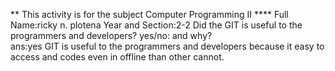 ** This activity is for the subject Computer Programming II ****
     Full Name:ricky n. plotena
     Year and Section:2-2
     Did the GIT is useful to the programmers and developers? yes/no: and why?     
     ans:yes GIT is useful to the programmers and developers because it easy to access and codes even in offline than other cannot.